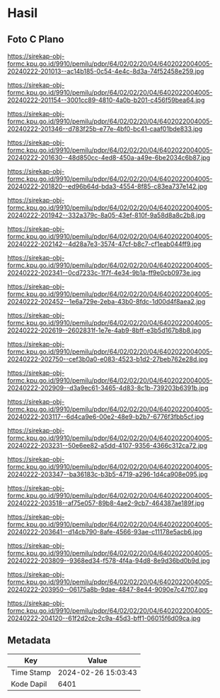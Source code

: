 # Hasil

## Foto C Plano

https://sirekap-obj-formc.kpu.go.id/9910/pemilu/pdpr/64/02/02/20/04/6402022004005-20240222-201013--ac14b185-0c54-4e4c-8d3a-74f52458e259.jpg

https://sirekap-obj-formc.kpu.go.id/9910/pemilu/pdpr/64/02/02/20/04/6402022004005-20240222-201154--3001cc89-4810-4a0b-b201-c456f59bea64.jpg

https://sirekap-obj-formc.kpu.go.id/9910/pemilu/pdpr/64/02/02/20/04/6402022004005-20240222-201346--d783f25b-e77e-4bf0-bc41-caaf01bde833.jpg

https://sirekap-obj-formc.kpu.go.id/9910/pemilu/pdpr/64/02/02/20/04/6402022004005-20240222-201630--48d850cc-4ed8-450a-a49e-6be2034c6b87.jpg

https://sirekap-obj-formc.kpu.go.id/9910/pemilu/pdpr/64/02/02/20/04/6402022004005-20240222-201820--ed96b64d-bda3-4554-8f85-c83ea737e142.jpg

https://sirekap-obj-formc.kpu.go.id/9910/pemilu/pdpr/64/02/02/20/04/6402022004005-20240222-201942--332a379c-8a05-43ef-810f-9a58d8a8c2b8.jpg

https://sirekap-obj-formc.kpu.go.id/9910/pemilu/pdpr/64/02/02/20/04/6402022004005-20240222-202142--4d28a7e3-3574-47cf-b8c7-cf1eab044ff9.jpg

https://sirekap-obj-formc.kpu.go.id/9910/pemilu/pdpr/64/02/02/20/04/6402022004005-20240222-202341--0cd7233c-1f7f-4e34-9b1a-ff9e0cb0973e.jpg

https://sirekap-obj-formc.kpu.go.id/9910/pemilu/pdpr/64/02/02/20/04/6402022004005-20240222-202452--1e6a729e-2eba-43b0-8fdc-1d00d4f8aea2.jpg

https://sirekap-obj-formc.kpu.go.id/9910/pemilu/pdpr/64/02/02/20/04/6402022004005-20240222-202619--2602831f-1e7e-4ab9-8bff-e3b5d167b8b8.jpg

https://sirekap-obj-formc.kpu.go.id/9910/pemilu/pdpr/64/02/02/20/04/6402022004005-20240222-202750--cef3b0a0-e083-4523-b1d2-27beb762e28d.jpg

https://sirekap-obj-formc.kpu.go.id/9910/pemilu/pdpr/64/02/02/20/04/6402022004005-20240222-202909--d3a9ec61-3465-4d83-8c1b-739203b6391b.jpg

https://sirekap-obj-formc.kpu.go.id/9910/pemilu/pdpr/64/02/02/20/04/6402022004005-20240222-203117--6d4ca9e6-00e2-48e9-b2b7-6776f3fbb5cf.jpg

https://sirekap-obj-formc.kpu.go.id/9910/pemilu/pdpr/64/02/02/20/04/6402022004005-20240222-203231--50e6ee82-a5dd-4107-9356-4366c312ca72.jpg

https://sirekap-obj-formc.kpu.go.id/9910/pemilu/pdpr/64/02/02/20/04/6402022004005-20240222-203347--ba36183c-b3b5-4719-a296-1d4ca908e095.jpg

https://sirekap-obj-formc.kpu.go.id/9910/pemilu/pdpr/64/02/02/20/04/6402022004005-20240222-203518--af75e057-89b8-4ae2-9cb7-464387ae189f.jpg

https://sirekap-obj-formc.kpu.go.id/9910/pemilu/pdpr/64/02/02/20/04/6402022004005-20240222-203641--d14cb790-8afe-4566-93ae-c11178e5acb6.jpg

https://sirekap-obj-formc.kpu.go.id/9910/pemilu/pdpr/64/02/02/20/04/6402022004005-20240222-203809--9368ed34-f578-4f4a-94d8-8e9d36bd0b9d.jpg

https://sirekap-obj-formc.kpu.go.id/9910/pemilu/pdpr/64/02/02/20/04/6402022004005-20240222-203950--06175a8b-9dae-4847-8e44-9090e7c47f07.jpg

https://sirekap-obj-formc.kpu.go.id/9910/pemilu/pdpr/64/02/02/20/04/6402022004005-20240222-204120--61f2d2ce-2c9a-45d3-bff1-06015f6d09ca.jpg


## Metadata

| Key        | Value               |
| ---------- | ------------------- |
| Time Stamp | 2024-02-26 15:03:43 |
| Kode Dapil | 6401                |



